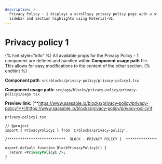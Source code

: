 ```yaml
---
description: >-
  Privacy Policy - 1 displays a scrollspy privacy policy page with a sticky
  sidebar and section highlights using Material-UI.
---
```


# Privacy policy 1

{% hint style="info" %}
All available props for the Privacy Policy - 1 component are defined and handled within **Component usage path** file. This allows for easy modifications to the content of the other section.
{% endhint %}

**Component path**: `src/blocks/privacy-policy/privacy-policy1.tsx`

**Component usage path:**  `src/app/blocks/privacy-policy/privacy-policy1/page.tsx`

**Preview link:** [**https://www.saasable.io/blocks/privacy-policy/privacy-policy1**](https://www.saasable.io/blocks/privacy-policy/privacy-policy1)



```svg
privacy-policy1.tsx

// @project
import { PrivacyPolicy1 } from '@/blocks/privacy-policy';

/***************************  BLOCK - PRIVACY POLICY 1  ***************************/

export default function BlockPrivacyPolicy1() {
  return <PrivacyPolicy1 />;
}


```
